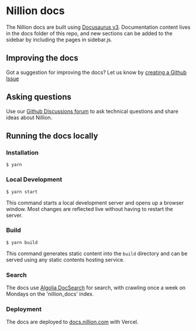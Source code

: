 # Nillion docs

The Nillion docs are built using [Docusaurus v3](https://docusaurus.io/). Documentation content lives in the docs folder of this repo, and new sections can be added to the sidebar by including the pages in sidebar.js.

## Improving the docs

Got a suggestion for improving the docs? Let us know by [creating a Github Issue](https://github.com/NillionNetwork/nillion-docs/issues/new?assignees=&labels=documentation&projects=&template=improve-documentation.md&title=%5BDOCS%5D)

## Asking questions

Use our [Github Discussions forum](https://github.com/orgs/NillionNetwork/discussions?discussions_q=) to ask technical questions and share ideas about Nillion.

## Running the docs locally

### Installation

```
$ yarn
```

### Local Development

```
$ yarn start
```

This command starts a local development server and opens up a browser window. Most changes are reflected live without having to restart the server.

### Build

```
$ yarn build
```

This command generates static content into the `build` directory and can be served using any static contents hosting service.

### Search

The docs use [Algolia DocSearch](https://docsearch.algolia.com/docs/what-is-docsearch) for search, with crawling once a week on Mondays on the 'nillion_docs' index.

### Deployment

The docs are deployed to [docs.nillion.com](https://docs.nillion.com/) with Vercel.
